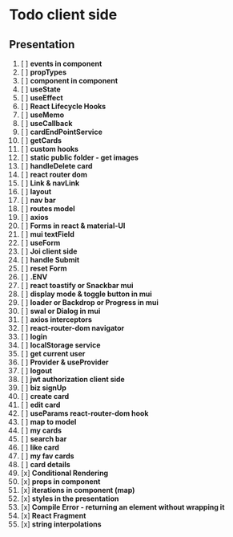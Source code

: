 # Todo client side

## Presentation

1. [ ] **events in component**
2. [ ] **propTypes**
3. [ ] **component in component**
4. [ ] **useState**
5. [ ] **useEffect**
6. [ ] **React Lifecycle Hooks**
7. [ ] **useMemo**
8. [ ] **useCallback**
9. [ ] **cardEndPointService**
10. [ ] **getCards**
11. [ ] **custom hooks**
12. [ ] **static public folder - get images**
13. [ ] **handleDelete card**
14. [ ] **react router dom**
15. [ ] **Link & navLink**
16. [ ] **layout**
17. [ ] **nav bar**
18. [ ] **routes model**
19. [ ] **axios**
20. [ ] **Forms in react & material-UI**
21. [ ] **mui textField**
22. [ ] **useForm**
23. [ ] **Joi client side**
24. [ ] **handle Submit**
25. [ ] **reset Form**
26. [ ] **.ENV**
27. [ ] **react toastify or Snackbar mui**
28. [ ] **display mode & toggle button in mui**
29. [ ] **loader or Backdrop or Progress in mui**
30. [ ] **swal or Dialog in mui**
31. [ ] **axios interceptors**
32. [ ] **react-router-dom navigator**
33. [ ] **login**
34. [ ] **localStorage service**
35. [ ] **get current user**
36. [ ] **Provider & useProvider**
37. [ ] **logout**
38. [ ] **jwt authorization client side**
39. [ ] **biz signUp**
40. [ ] **create card**
41. [ ] **edit card**
42. [ ] **useParams react-router-dom hook**
43. [ ] **map to model**
44. [ ] **my cards**
45. [ ] **search bar**
46. [ ] **like card**
47. [ ] **my fav cards**
48. [ ] **card details**
49. [x] **Conditional Rendering**
50. [x] **props in component**
51. [x] **iterations in component (map)**
52. [x] **styles in the presentation**
53. [x] **Compile Error - returning an element without wrapping it**
54. [x] **React Fragment**
55. [x] **string interpolations**
